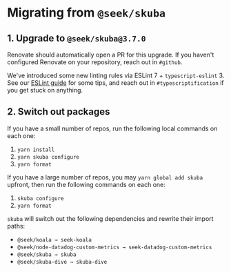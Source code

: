 # Migrating from `@seek/skuba`

## 1. Upgrade to `@seek/skuba@3.7.0`

Renovate should automatically open a PR for this upgrade.
If you haven't configured Renovate on your repository,
reach out in `#github`.

We've introduced some new linting rules via ESLint 7 + `typescript-eslint` 3.
See our [ESLint guide] for some tips, and reach out in `#typescriptification` if you get stuck on anything.

[eslint guide]: ./eslint.md

## 2. Switch out packages

If you have a small number of repos,
run the following local commands on each one:

1. `yarn install`
1. `yarn skuba configure`
1. `yarn format`

If you have a large number of repos,
you may `yarn global add skuba` upfront,
then run the following commands on each one:

1. `skuba configure`
1. `yarn format`

`skuba` will switch out the following dependencies and rewrite their import paths:

- `@seek/koala → seek-koala`
- `@seek/node-datadog-custom-metrics → seek-datadog-custom-metrics`
- `@seek/skuba → skuba`
- `@seek/skuba-dive → skuba-dive`
